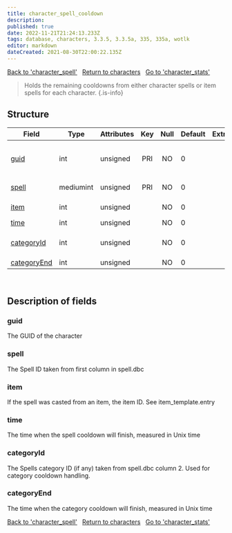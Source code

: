 ```yaml
---
title: character_spell_cooldown
description: 
published: true
date: 2022-11-21T21:24:13.233Z
tags: database, characters, 3.3.5, 3.3.5a, 335, 335a, wotlk
editor: markdown
dateCreated: 2021-08-30T22:00:22.135Z
---
```


<a href="https://trinitycore.info/en/database/335/characters/character_spell" class="mt-5 v-btn v-btn--depressed v-btn--flat v-btn--outlined theme--light v-size--default darkblue--text text--lighten-3"><span class="v-btn__content"><i aria-hidden="true" class="v-icon notranslate v-icon--left mdi mdi-arrow-left theme--light"></i><span>Back to 'character_spell'</span></span></a>&nbsp;&nbsp;&nbsp;<a href="https://trinitycore.info/en/database/335/characters/home" class="mt-5 v-btn v-btn--depressed v-btn--flat v-btn--outlined theme--light v-size--default darkblue--text text--lighten-3"><span class="v-btn__content"><i aria-hidden="true" class="v-icon notranslate v-icon--left mdi mdi-home-outline theme--light"></i><span>Return to characters</span></span></a>&nbsp;&nbsp;&nbsp;<a href="https://trinitycore.info/en/database/335/characters/character_stats" class="mt-5 v-btn v-btn--depressed v-btn--flat v-btn--outlined theme--light v-size--default darkblue--text text--lighten-3"><span class="v-btn__content"><span>Go to 'character_stats'</span><i aria-hidden="true" class="v-icon notranslate v-icon--right mdi mdi-arrow-right theme--light"></i></span></a>

> Holds the remaining cooldowns from either character spells or item spells for each character.
{.is-info}


## Structure

| Field | Type | Attributes | Key | Null | Default | Extra | Comment |
| --- | --- | --- | :---: | :---: | --- | --- | --- |
| [guid](#guid) | int | unsigned | PRI | NO | 0 |  | Global Unique Identifier, Low part |
| [spell](#spell) | mediumint | unsigned | PRI | NO | 0 |  | Spell Identifier |
| [item](#item) | int | unsigned |  | NO | 0 |  | Item Identifier |
| [time](#time) | int | unsigned |  | NO | 0 |  |  |
| [categoryId](#categoryid) | int | unsigned |  | NO | 0 |  | Spell category Id |
| [categoryEnd](#categoryend) | int | unsigned |  | NO | 0 |  |  |
&nbsp;
## Description of fields

### guid
The GUID of the character
&nbsp;

### spell
The Spell ID taken from first column in spell.dbc 
&nbsp;

### item
If the spell was casted from an item, the item ID. See item_template.entry
&nbsp;

### time
The time when the spell cooldown will finish, measured in Unix time
&nbsp;

### categoryId
The Spells category ID (if any) taken from spell.dbc column 2. Used for category cooldown handling.
&nbsp;

### categoryEnd
The time when the category cooldown will finish, measured in Unix time
&nbsp;

<a href="https://trinitycore.info/en/database/335/characters/character_spell" class="mt-5 v-btn v-btn--depressed v-btn--flat v-btn--outlined theme--light v-size--default darkblue--text text--lighten-3"><span class="v-btn__content"><i aria-hidden="true" class="v-icon notranslate v-icon--left mdi mdi-arrow-left theme--light"></i><span>Back to 'character_spell'</span></span></a>&nbsp;&nbsp;&nbsp;<a href="https://trinitycore.info/en/database/335/characters/home" class="mt-5 v-btn v-btn--depressed v-btn--flat v-btn--outlined theme--light v-size--default darkblue--text text--lighten-3"><span class="v-btn__content"><i aria-hidden="true" class="v-icon notranslate v-icon--left mdi mdi-home-outline theme--light"></i><span>Return to characters</span></span></a>&nbsp;&nbsp;&nbsp;<a href="https://trinitycore.info/en/database/335/characters/character_stats" class="mt-5 v-btn v-btn--depressed v-btn--flat v-btn--outlined theme--light v-size--default darkblue--text text--lighten-3"><span class="v-btn__content"><span>Go to 'character_stats'</span><i aria-hidden="true" class="v-icon notranslate v-icon--right mdi mdi-arrow-right theme--light"></i></span></a>

